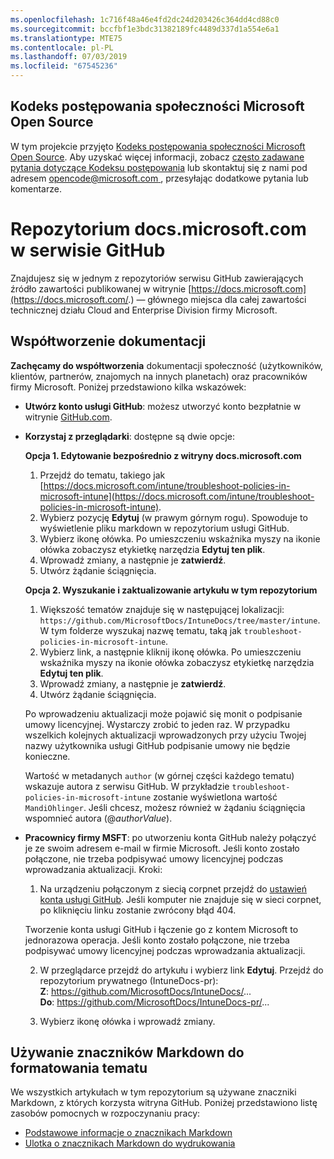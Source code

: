 ```yaml
---
ms.openlocfilehash: 1c716f48a46e4fd2dc24d203426c364dd4cd88c0
ms.sourcegitcommit: bccfbf1e3bdc31382189fc4489d337d1a554e6a1
ms.translationtype: MTE75
ms.contentlocale: pl-PL
ms.lasthandoff: 07/03/2019
ms.locfileid: "67545236"
---
```

## <a name="microsoft-open-source-code-of-conduct"></a>Kodeks postępowania społeczności Microsoft Open Source

W tym projekcie przyjęto [Kodeks postępowania społeczności Microsoft Open Source](https://opensource.microsoft.com/codeofconduct/).
Aby uzyskać więcej informacji, zobacz [często zadawane pytania dotyczące Kodeksu postępowania](https://opensource.microsoft.com/codeofconduct/faq/) lub skontaktuj się z nami pod adresem [ opencode@microsoft.com ](mailto:opencode@microsoft.com), przesyłając dodatkowe pytania lub komentarze.

# <a name="docsmicrosoftcom-github-repository"></a>Repozytorium docs.microsoft.com w serwisie GitHub

Znajdujesz się w jednym z repozytoriów serwisu GitHub zawierających źródło zawartości publikowanej w witrynie [https://docs.microsoft.com](https://docs.microsoft.com/.) — głównego miejsca dla całej zawartości technicznej działu Cloud and Enterprise Division firmy Microsoft.

## <a name="contribute-to-your-documentation"></a>Współtworzenie dokumentacji
**Zachęcamy do współtworzenia** dokumentacji społeczność (użytkowników, klientów, partnerów, znajomych na innych planetach) oraz pracowników firmy Microsoft. Poniżej przedstawiono kilka wskazówek:

* **Utwórz konto usługi GitHub**: możesz utworzyć konto bezpłatnie w witrynie [GitHub.com](https://www.github.com).

* **Korzystaj z przeglądarki**: dostępne są dwie opcje: 

    **Opcja 1. Edytowanie bezpośrednio z witryny docs.microsoft.com**  
    1. Przejdź do tematu, takiego jak [https://docs.microsoft.com/intune/troubleshoot-policies-in-microsoft-intune](https://docs.microsoft.com/intune/troubleshoot-policies-in-microsoft-intune). 
    2. Wybierz pozycję **Edytuj** (w prawym górnym rogu). Spowoduje to wyświetlenie pliku markdown w repozytorium usługi GitHub.
    3. Wybierz ikonę ołówka. Po umieszczeniu wskaźnika myszy na ikonie ołówka zobaczysz etykietkę narzędzia **Edytuj ten plik**. 
    4. Wprowadź zmiany, a następnie je **zatwierdź**. 
    5. Utwórz żądanie ściągnięcia.
    
    **Opcja 2. Wyszukanie i zaktualizowanie artykułu w tym repozytorium**  
    1. Większość tematów znajduje się w następującej lokalizacji: `https://github.com/MicrosoftDocs/IntuneDocs/tree/master/intune`. W tym folderze wyszukaj nazwę tematu, taką jak `troubleshoot-policies-in-microsoft-intune`. 
    2. Wybierz link, a następnie kliknij ikonę ołówka. Po umieszczeniu wskaźnika myszy na ikonie ołówka zobaczysz etykietkę narzędzia **Edytuj ten plik**. 
    3. Wprowadź zmiany, a następnie je **zatwierdź**. 
    4. Utwórz żądanie ściągnięcia. 

  Po wprowadzeniu aktualizacji może pojawić się monit o podpisanie umowy licencyjnej. Wystarczy zrobić to jeden raz. W przypadku wszelkich kolejnych aktualizacji wprowadzonych przy użyciu Twojej nazwy użytkownika usługi GitHub podpisanie umowy nie będzie konieczne. 
  
  Wartość w metadanych `author` (w górnej części każdego tematu) wskazuje autora z serwisu GitHub. W przykładzie `troubleshoot-policies-in-microsoft-intune` zostanie wyświetlona wartość `MandiOhlinger`. Jeśli chcesz, możesz również w żądaniu ściągnięcia wspomnieć autora (@*authorValue*).
  
* **Pracownicy firmy MSFT**: po utworzeniu konta GitHub należy połączyć je ze swoim adresem e-mail w firmie Microsoft. Jeśli konto zostało połączone, nie trzeba podpisywać umowy licencyjnej podczas wprowadzania aktualizacji. Kroki:

  1. Na urządzeniu połączonym z siecią corpnet przejdź do [ustawień konta usługi GitHub](https://review.docs.microsoft.com/en-us/help/contribute/contribute-get-started-setup-github?branch=master). Jeśli komputer nie znajduje się w sieci corpnet, po kliknięciu linku zostanie zwrócony błąd 404.
  
    Tworzenie konta usługi GitHub i łączenie go z kontem Microsoft to jednorazowa operacja. Jeśli konto zostało połączone, nie trzeba podpisywać umowy licencyjnej podczas wprowadzania aktualizacji. 

  2. W przeglądarce przejdź do artykułu i wybierz link **Edytuj**. Przejdź do repozytorium prywatnego (IntuneDocs-pr):  
    **Z**: https://github.com/MicrosoftDocs/IntuneDocs/...  
    **Do**: https://github.com/MicrosoftDocs/IntuneDocs-pr/...
  
  3. Wybierz ikonę ołówka i wprowadź zmiany. 

## <a name="use-markdown-to-format-your-topic"></a>Używanie znaczników Markdown do formatowania tematu
We wszystkich artykułach w tym repozytorium są używane znaczniki Markdown, z których korzysta witryna GitHub. Poniżej przedstawiono listę zasobów pomocnych w rozpoczynaniu pracy:

* [Podstawowe informacje o znacznikach Markdown](https://help.github.com/articles/basic-writing-and-formatting-syntax/)
* [Ulotka o znacznikach Markdown do wydrukowania](https://guides.github.com/pdfs/markdown-cheatsheet-online.pdf)
